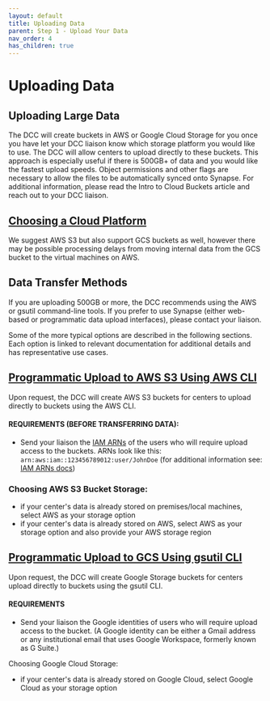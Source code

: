 ```yaml
---
layout: default
title: Uploading Data
parent: Step 1 - Upload Your Data 
nav_order: 4
has_children: true
---
```


# Uploading Data

## Uploading Large Data

The DCC will create buckets in AWS or Google Cloud Storage for you once you have let your DCC liaison know which storage platform you would like to use. The DCC will allow centers to upload directly to these buckets. This approach is especially useful if there is 500GB+ of data and you would like the fastest upload speeds. Object permissions and other flags are necessary to allow the files to be automatically synced onto Synapse. For additional information, please read the Intro to Cloud Buckets article and reach out to your DCC liaison. 

## [Choosing a Cloud Platform](choose-your-cloud-storage-platform)

We suggest AWS S3 but also support GCS buckets as well, however there may be possible processing delays from moving internal data from the GCS bucket to the virtual machines on AWS. 

## Data Transfer Methods

If you are uploading 500GB or more, the DCC recommends using the AWS or gsutil command-line tools. If you prefer to use Synapse (either web-based or programmatic data upload interfaces), please contact your liaison. 

Some of the more typical options are described in the following sections. Each option is  linked to relevant documentation for additional details and has representative use cases.

## [Programmatic Upload to AWS S3 Using AWS CLI](programmatic-upload-aws-cli)

Upon request, the DCC will create AWS S3 buckets for centers to upload directly to buckets using the AWS CLI.

#### REQUIREMENTS (BEFORE TRANSFERRING DATA):

- Send your liaison the [IAM ARNs](https://docs.aws.amazon.com/IAM/latest/UserGuide/reference_identifiers.html#identifiers-arns) of the users who will require upload access to the buckets. ARNs look like this: `arn:aws:iam::123456789012:user/JohnDoe` (for additional information see: [IAM ARNs docs](https://docs.aws.amazon.com/IAM/latest/UserGuide/reference_identifiers.html#identifiers-arns))


### Choosing AWS S3 Bucket Storage:

- if your center's data is already stored on premises/local machines, select AWS as your storage option
- if your center's data is already stored on AWS, select AWS as your storage option and also provide your AWS storage region


## [Programmatic Upload to GCS Using gsutil CLI](programmatic-upload-gcp-cli)

Upon request, the DCC will create Google Storage buckets for centers upload directly to buckets using the gsutil CLI.

#### REQUIREMENTS

- Send your liaison the Google identities of users who will require upload access to the bucket.  (A Google identity can be either a Gmail address or any institutional email that uses Google Workspace, formerly known as G Suite.)

Choosing Google Cloud Storage:
- if your center's data is already stored on Google Cloud, select Google Cloud as your storage option
 
